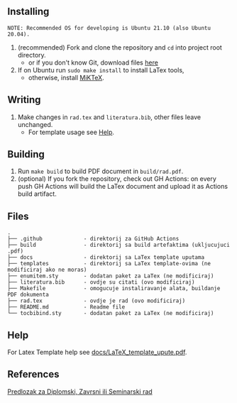 ## Installing
```
NOTE: Recommended OS for developing is Ubuntu 21.10 (also Ubuntu 20.04).
```
1. (recommended) Fork and clone the repository and `cd` into project root directory.
    - or if you don't know Git, download files [here](https://github.com/IvanVnucec/predlozak-za-diplomski-zavrsni-ili-seminarski-rad/archive/refs/heads/master.zip)
2. If on Ubuntu run `sudo make install` to install LaTex tools, 
    - otherwise, install [MiKTeX](https://miktex.org/).

## Writing
1. Make changes in `rad.tex` and `literatura.bib`, other files leave unchanged. 
    - For template usage see [Help](#help).

## Building
1. Run `make build` to build PDF document in `build/rad.pdf`.
2. (optional) If you fork the repository, check out GH Actions: on every push
GH Actions will build the LaTex document and upload it as Actions build artifact.

## Files
```
.
├── .github             - direktorij za GitHub Actions
├── build               - direktorij sa build artefaktima (ukljucujuci .pdf)
├── docs                - direktorij sa LaTex template uputama
├── templates           - direktorij sa LaTex template-ovima (ne modificiraj ako ne moras) 
├── enumitem.sty        - dodatan paket za LaTex (ne modificiraj)
├── literatura.bib      - ovdje su citati (ovo modificiraj)
├── Makefile            - omogucuje instaliravanje alata, buildanje PDF dokumenta
├── rad.tex             - ovdje je rad (ovo modificiraj)
├── README.md           - Readme file
└── tocbibind.sty       - dodatan paket za LaTex (ne modificiraj)
```

## Help
For Latex Template help see [docs/LaTeX_template_upute.pdf](docs/LaTeX_template_upute.pdf).

## References
[Predlozak za Diplomski, Zavrsni ili Seminarski rad](https://github.com/IvanVnucec/predlozak-za-diplomski-zavrsni-ili-seminarski-rad)
